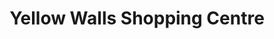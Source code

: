 ---
title: "Yellow Walls Shopping Centre"
url: /malahide/yellow-walls-shopping-centre/
shop: mall
---